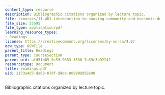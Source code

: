 ```yaml
---
content_type: resource
description: Bibliographic citations organized by lecture topic.
file: /courses/11-401-introduction-to-housing-community-and-economic-development-fall-2003/2173a4d7da6307dfdddb00989dd50890_readings.pdf
file_size: 55695
file_type: application/pdf
learning_resource_types:
- Readings
license: https://creativecommons.org/licenses/by-nc-sa/4.0/
ocw_type: OCWFile
parent_title: Readings
parent_type: CourseSection
parent_uid: afd51b89-0c59-9683-f530-7a89c3b92242
resourcetype: Document
title: readings.pdf
uid: 2173a4d7-da63-07df-dddb-00989dd50890
---
```

Bibliographic citations organized by lecture topic.